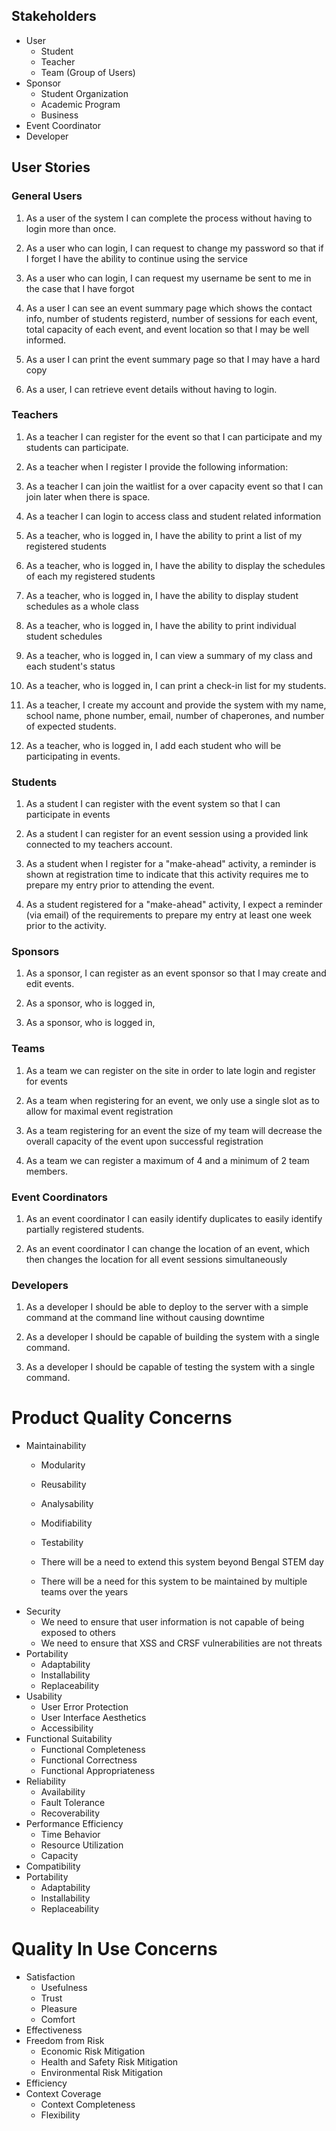 ## Stakeholders
 - User
   - Student
   - Teacher
   - Team (Group of Users)
 - Sponsor
   - Student Organization
   - Academic Program
   - Business
 - Event Coordinator
 - Developer

## User Stories

### General Users

1. As a user of the system I can complete the process without having to login more than once.

2. As a user who can login, I can request to change my password so that if I forget I have the ability to continue using the service

3. As a user who can login, I can request my username be sent to me in the case that I have forgot

4. As a user I can see an event summary page which shows the contact info, number of students registerd, number of sessions for each event, total capacity of each event, and event location so that I may be well informed.

5. As a user I can print the event summary page so that I may have a hard copy

6. As a user, I can retrieve event details without having to login.

### Teachers

1. As a teacher I can register for the event so that I can participate and my students can participate.

2. As a teacher when I register I provide the following information:

3. As a teacher I can join the waitlist for a over capacity event so that I can join later when there is space.

4. As a teacher I can login to access class and student related information

5. As a teacher, who is logged in, I have the ability to print a list of my registered students

6. As a teacher, who is logged in, I have the ability to display the schedules of each my registered students

7. As a teacher, who is logged in, I have the ability to display student schedules as a whole class

8. As a teacher, who is logged in, I have the ability to print individual student schedules

9. As a teacher, who is logged in, I can view a summary of my class and each student's status

10. As a teacher, who is logged in, I can print a check-in list for my students.

11. As a teacher, I create my account and provide the system with my name, school name, phone number, email, number of chaperones, and number of expected students.

12. As a teacher, who is logged in, I add each student who will be participating in events.

### Students

1. As a student I can register with the event system so that I can participate in events

3. As a student I can register for an event session using a provided link connected to my teachers account.

4. As a student when I register for a "make-ahead" activity, a reminder is shown at registration time to indicate that this activity requires me to prepare my entry prior to attending the event.

5. As a student registered for a "make-ahead" activity, I expect a reminder (via email) of the requirements to prepare my entry at least one week prior to the activity.

### Sponsors

1. As a sponsor, I can register as an event sponsor so that I may create and edit events.

2. As a sponsor, who is logged in,

3. As a sponsor, who is logged in,

### Teams

1. As a team we can register on the site in order to late login and register for events

2. As a team when registering for an event, we only use a single slot as to allow for maximal event registration

3. As a team registering for an event the size of my team will decrease the overall capacity of the event upon successful registration

4. As a team we can register a maximum of 4 and a minimum of 2 team members.

### Event Coordinators

1. As an event coordinator I can easily identify duplicates to easily identify partially registered students.

2. As an event coordinator I can change the location of an event, which then changes the location for all event sessions simultaneously

### Developers

1. As a developer I should be able to deploy to the server with a simple command at the command line without causing downtime

2. As a developer I should be capable of building the system with a single command.

3. As a developer I should be capable of testing the system with a single command.


# Product Quality Concerns

- Maintainability
  * Modularity
  * Reusability
  * Analysability
  * Modifiability
  * Testability

  * There will be a need to extend this system beyond Bengal STEM day
  * There will be a need for this system to be maintained by multiple teams over the years
- Security
  * We need to ensure that user information is not capable of being exposed to others
  * We need to ensure that XSS and CRSF vulnerabilities are not threats
- Portability
  * Adaptability
  * Installability
  * Replaceability
- Usability
  * User Error Protection
  * User Interface Aesthetics
  * Accessibility
- Functional Suitability
  * Functional Completeness
  * Functional Correctness
  * Functional Appropriateness
- Reliability
  * Availability
  * Fault Tolerance
  * Recoverability
- Performance Efficiency
  * Time Behavior
  * Resource Utilization
  * Capacity
- Compatibility
- Portability
  * Adaptability
  * Installability
  * Replaceability

# Quality In Use Concerns

- Satisfaction
  * Usefulness
  * Trust
  * Pleasure
  * Comfort
- Effectiveness
- Freedom from Risk
  * Economic Risk Mitigation
  * Health and Safety Risk Mitigation
  * Environmental Risk Mitigation
- Efficiency
- Context Coverage
  * Context Completeness
  * Flexibility
